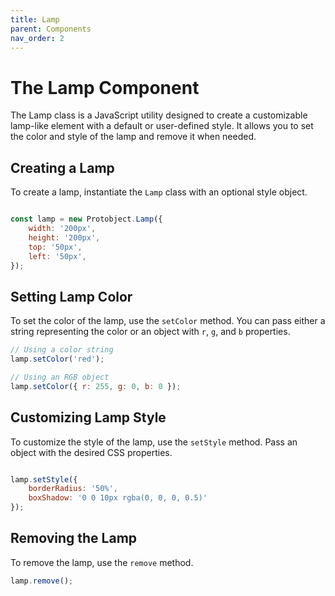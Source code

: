 ```yaml
---
title: Lamp
parent: Components
nav_order: 2
---
```


# The Lamp Component

The Lamp class is a JavaScript utility designed to create a customizable lamp-like element with a default or user-defined style. It allows you to set the color and style of the lamp and remove it when needed.

## Creating a Lamp
 
To create a lamp, instantiate the `Lamp` class with an optional style object.

```javascript

const lamp = new Protobject.Lamp({
    width: '200px',
    height: '200px',
    top: '50px',
    left: '50px',
});


```


## Setting Lamp Color
To set the color of the lamp, use the `setColor` method. You can pass either a string representing the color or an object with `r`, `g`, and `b` properties.

```javascript
// Using a color string
lamp.setColor('red');

// Using an RGB object
lamp.setColor({ r: 255, g: 0, b: 0 });

```

## Customizing Lamp Style
To customize the style of the lamp, use the `setStyle` method. Pass an object with the desired CSS properties.

```javascript

lamp.setStyle({
    borderRadius: '50%',
    boxShadow: '0 0 10px rgba(0, 0, 0, 0.5)'
});
```

## Removing the Lamp
To remove the lamp, use the `remove` method.

```javascript
lamp.remove();
```

